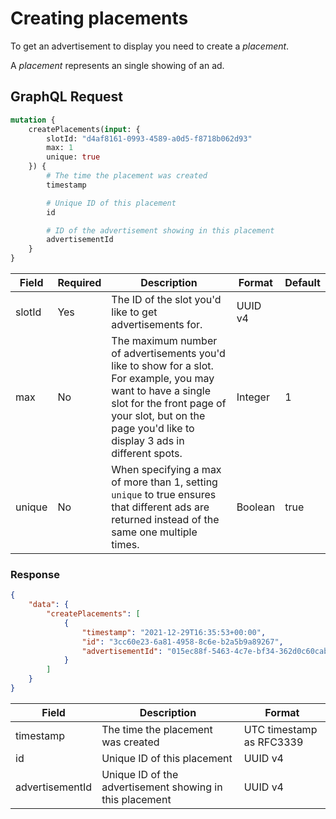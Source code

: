 # Creating placements

To get an advertisement to display you need to create a _placement_.

A _placement_ represents an single showing of an ad.

## GraphQL Request

```graphql
mutation {
    createPlacements(input: {
        slotId: "d4af8161-0993-4589-a0d5-f8718b062d93"
        max: 1
        unique: true
    }) {
        # The time the placement was created
        timestamp

        # Unique ID of this placement
        id

        # ID of the advertisement showing in this placement
        advertisementId
    }
}
```

| Field | Required | Description | Format | Default 
| --- | --- | --- | --- | --- 
| slotId | Yes | The ID of the slot you'd like to get advertisements for. | UUID v4 
| max | No | The maximum number of advertisements you'd like to show for a slot. For example, you may want to have a single slot for the front page of your slot, but on the page you'd like to display 3 ads in different spots. | Integer | 1
| unique | No | When specifying a max of more than 1, setting `unique` to true ensures that different ads are returned instead of the same one multiple times. | Boolean | true 

### Response

```json
{
    "data": {
        "createPlacements": [
            {
                "timestamp": "2021-12-29T16:35:53+00:00",
                "id": "3cc60e23-6a81-4958-8c6e-b2a5b9a89267",
                "advertisementId": "015ec88f-5463-4c7e-bf34-362d0c60caba"
            }
        ]
    }
}
```

| Field | Description | Format
| --- | --- | --- 
| timestamp | The time the placement was created | UTC timestamp as RFC3339
| id | Unique ID of this placement | UUID v4
| advertisementId | Unique ID of the advertisement showing in this placement | UUID v4